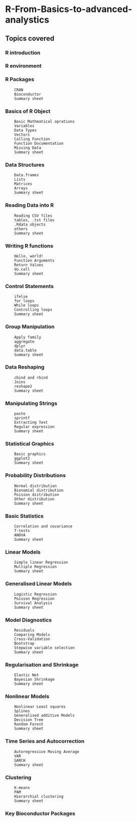 # R-From-Basics-to-advanced-analystics
## Topics covered
### R introduction
### R environment
### R Packages
        CRAN
        Bioconductor
        Summary sheet
### Basics of R Object
        Basic Mathmatical oprations
        Variables
        Data Types
        Vectors
        Calling Function
        Function Documentation
        Missing Data
        Summary sheet
### Data Structures
        Data.frames
        Lists
        Matrices
        Arrays
        Summary sheet
### Reading Data into R
        Reading CSV files
        tables, .txt files
        .Rdata objects
        others
        Summary sheet
### Writing R functions
        Hello, world!
        Function Arguments
        Return Values
        do.call
        Summary sheet
### Control Statements
        ifelse
        for loops
        While loops
        Controlling loops
        Summary sheet
### Group Manipulation
        Apply family
        aggregate
        dplyr
        data.table
        Summary sheet
### Data Reshaping
        cbind and rbind
        Joins
        reshape2
        Summary sheet
### Manipulating Strings
        paste
        sprintf
        Extracting Text
        Regular expression
        Summary sheet
### Statistical Graphics
        Basic graphics
        ggplot2
        Summary sheet
### Probability Distributions
        Normal distribution
        Bionomial distribution
        Poisson distribution
        Other distribution
        Summary sheet
### Basic Statistics
        Correlation and covariance
        T-tests
        ANOVA
        Summary sheet
### Linear Models
        Simple linear Regression
        Multiple Regression
        Summary sheet
### Generalised Linear Models
        Logistic Regression
        Poisson Regression
        Survival Analysis
        Summary sheet
### Model Diagnostics
        Residuals
        Comparing Models
        Cross-Validation
        Bootstrap
        Stepwise variable selection
        Summary sheet
### Regularisation and Shrinkage
        Elastic Net
        Bayesian Shrinkage
        Summary sheet
### Nonlinear Models
        Nonlinear Least squares
        Splines
        Generalised additive Models
        Decision Tree
        Random Forest
        Summary sheet
### Time Series and Autocorrection
        Autoregressive Moving Average
        VAR
        GARCH
        Summary sheet
### Clustering
        K-means
        PAM
        Hierarchial clustering
        Summary sheet
### Key Bioconductor Packages
